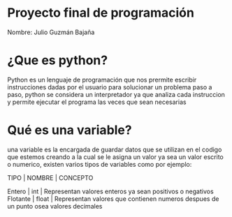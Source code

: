 # Proyecto final de programación 
Nombre: Julio Guzmán Bajaña

# ¿Que es python? 
Python es un lenguaje de programación que nos prermite escribir instrucciones dadas por el usuario para solucionar un problema paso a paso,  python se considera un interpretador ya que analiza cada instruccion y permite ejecutar el programa las veces que sean necesarias 

# Qué es una variable?
una variable es la encargada de guardar datos que se utilizan en el codigo que estemos creando a la cual se le asigna un valor ya sea un valor escrito o numerico, existen varios tipos de variables como por ejemplo:

TIPO       |   NOMBRE    |   CONCEPTO

Entero     |   int       |   Representan valores enteros ya sean positivos o negativos
Flotante   |   float     |   Representan valores que contienen numeros despues de un punto osea valores decimales

